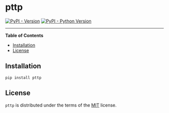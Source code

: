 # pttp

[![PyPI - Version](https://img.shields.io/pypi/v/pttp.svg)](https://pypi.org/project/pttp)
[![PyPI - Python Version](https://img.shields.io/pypi/pyversions/pttp.svg)](https://pypi.org/project/pttp)

-----

**Table of Contents**

- [Installation](#installation)
- [License](#license)

## Installation

```console
pip install pttp
```

## License

`pttp` is distributed under the terms of the [MIT](https://spdx.org/licenses/MIT.html) license.
